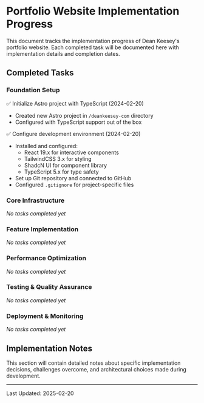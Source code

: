 # Portfolio Website Implementation Progress

This document tracks the implementation progress of Dean Keesey's portfolio website. Each completed task will be documented here with implementation details and completion dates.

## Completed Tasks

### Foundation Setup

✅ Initialize Astro project with TypeScript (2024-02-20)
- Created new Astro project in `/deankeesey-com` directory
- Configured with TypeScript support out of the box

✅ Configure development environment (2024-02-20)
- Installed and configured:
  - React 19.x for interactive components
  - TailwindCSS 3.x for styling
  - ShadcN UI for component library
  - TypeScript 5.x for type safety
- Set up Git repository and connected to GitHub
- Configured `.gitignore` for project-specific files

### Core Infrastructure

*No tasks completed yet*

### Feature Implementation

*No tasks completed yet*

### Performance Optimization

*No tasks completed yet*

### Testing & Quality Assurance

*No tasks completed yet*

### Deployment & Monitoring

*No tasks completed yet*

## Implementation Notes

This section will contain detailed notes about specific implementation decisions, challenges overcome, and architectural choices made during development.

---
Last Updated: 2025-02-20
